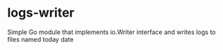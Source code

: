 # logs-writer
Simple Go module that implements io.Writer interface and writes logs to files named today date
